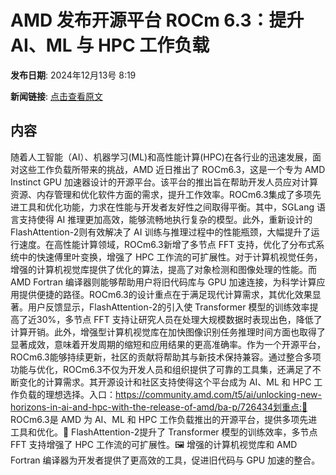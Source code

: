# ​AMD 发布开源平台 ROCm 6.3：提升 AI、ML 与 HPC 工作负载

**发布日期**: 2024年12月13号 8:19

**新闻链接**: [点击查看原文](https://www.aibase.com/zh/news/13948)

## 内容

随着人工智能（AI）、机器学习(ML)和高性能计算(HPC)在各行业的迅速发展，面对这些工作负载所带来的挑战，AMD 近日推出了 ROCm6.3，这是一个专为 AMD Instinct GPU 加速器设计的开源平台。该平台的推出旨在帮助开发人员应对计算资源、内存管理和优化软件方面的需求，提升工作效率。ROCm6.3集成了多项先进工具和优化功能，力求在性能与开发者友好性之间取得平衡。其中，SGLang 语言支持使得 AI 推理更加高效，能够流畅地执行复杂的模型。此外，重新设计的 FlashAttention-2则有效解决了 AI 训练与推理过程中的性能瓶颈，大幅提升了运行速度。在高性能计算领域，ROCm6.3新增了多节点 FFT 支持，优化了分布式系统中的快速傅里叶变换，增强了 HPC 工作流的可扩展性。对于计算机视觉任务，增强的计算机视觉库提供了优化的算法，提高了对象检测和图像处理的性能。而 AMD Fortran 编译器则能够帮助用户将旧代码库与 GPU 加速连接，为科学计算应用提供便捷的路径。ROCm6.3的设计重点在于满足现代计算需求，其优化效果显著。用户反馈显示，FlashAttention-2的引入使 Transformer 模型的训练效率提高了近30%，多节点 FFT 支持让研究人员在处理大规模数据时表现出色，降低了计算开销。此外，增强型计算机视觉库在加快图像识别任务推理时间方面也取得了显著成效，意味着开发周期的缩短和应用结果的更高准确率。作为一个开源平台，ROCm6.3能够持续更新，社区的贡献将帮助其与新技术保持兼容。通过整合多项功能与优化，ROCm6.3不仅为开发人员和组织提供了可靠的工具集，还满足了不断变化的计算需求。其开源设计和社区支持使得这个平台成为 AI、ML 和 HPC 工作负载的理想选择。入口：https://community.amd.com/t5/ai/unlocking-new-horizons-in-ai-and-hpc-with-the-release-of-amd/ba-p/726434划重点:🌟 ROCm6.3是 AMD 为 AI、ML 和 HPC 工作负载推出的开源平台，提供多项先进工具和优化。🚀 FlashAttention-2提升了 Transformer 模型的训练效率，多节点 FFT 支持增强了 HPC 工作流的可扩展性。🖼️ 增强的计算机视觉库和 AMD Fortran 编译器为开发者提供了更高效的工具，促进旧代码与 GPU 加速的整合。
